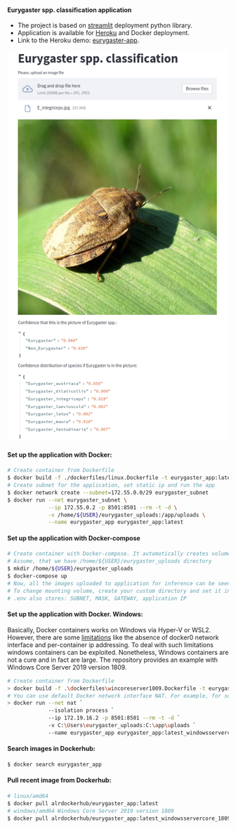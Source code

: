 #### Eurygaster spp. classification application

* The project is based on [streamlit](https://share.streamlit.io/daniellewisdl/streamlit-cheat-sheet/app.py) deployment
  python library.
* Application is available for [Heroku](https://www.heroku.com/) and Docker deployment.
* Link to the Heroku demo: [eurygaster-app](https://eurygaster-app.herokuapp.com/).

![eurygaster_integriceps_example](./assets/e_integriceps_example.png)


#### Set up the application with Docker:

```bash
# Create container from Dockerfile
$ docker build -f ./dockerfiles/linux.Dockerfile -t eurygaster_app:latest .
# Create subnet for the application, set static ip and run the app
$ docker network create --subnet=172.55.0.0/29 eurygaster_subnet
$ docker run --net eurygaster_subnet \
             --ip 172.55.0.2 -p 8501:8501 --rm -t -d \
             -v /home/${USER}/eurygaster_uploads:/app/uploads \
             --name eurygaster_app eurygaster_app:latest
```

#### Set up the application with Docker-compose
```bash
# Create container with Docker-compose. It automatically creates volume and mount image uploads to it.
# Assume, that we have /home/${USER}/eurygaster_uploads directory
$ mkdir /home/${USER}/eurygaster_uploads
$ docker-compose up
# Now, all the images uploaded to application for inference can be seen in FOLDER
# To change mounting volume, create your custom directory and set it in MOUNTING_VOLUME parameter in .env.
# .env also stores: SUBNET, MASK, GATEWAY, application IP
```

#### Set up the application with Docker. Windows:

Basically, Docker containers works on Windows via Hyper-V or WSL2.
However, there are some [limitations](https://docs.docker.com/desktop/windows/networking/) like the absence of docker0
network interface and  per-container ip addressing. To deal with such limitations windows containers can be exploited.
Nonetheless, Windows containers are not a cure and in fact are large. 
The repository provides an example with Windows Core Server 2019 version 1809.
```bash
# Create container from Dockerfile
> docker build -f .\dockerfiles\wincoreserver1809.Dockerfile -t eurygaster_app:latest_windowsservercore_1809 .
# You can use default Docker network interface NAT. For example, for subnet  172.19.16.0 
> docker run --net nat `
             --isolation process `
             --ip 172.19.16.2 -p 8501:8501 --rm -t -d `
             -v C:\Users\eurygaster_uploads:C:\app\uploads `
             --name eurygaster_app eurygaster_app:latest_windowsservercore_1809
```

#### Search images in Dockerhub:

```bash
$ docker search eurygaster_app
```

#### Pull recent image from Dockerhub:

```bash
# linux/amd64
$ docker pull alrdockerhub/eurygaster_app:latest
# windows/amd64 Windows Core Server 2019 version 1809
$ docker pull alrdockerhub/eurygaster_app:latest_windowsservercore_1809
```
